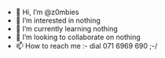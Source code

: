 - 👋 Hi, I’m @z0mbies
- 👀 I’m interested in nothing
- 🌱 I’m currently learning nothing
- 💞️ I’m looking to collaborate on nothing
- 📫 How to reach me :- dial 071 6969 690 ;-/
<!---
z0mbies/z0mbies is a ✨ special ✨ repository because its `README.md` (this file) appears on your GitHub profile.
You can click the Preview link to take a look at your changes.
--->
